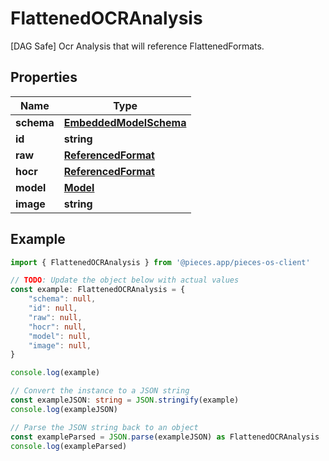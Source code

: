 
# FlattenedOCRAnalysis

[DAG Safe] Ocr Analysis that will reference FlattenedFormats.

## Properties

Name | Type
------------ | -------------
**schema** | [**EmbeddedModelSchema**](EmbeddedModelSchema)
**id** | **string**
**raw** | [**ReferencedFormat**](ReferencedFormat)
**hocr** | [**ReferencedFormat**](ReferencedFormat)
**model** | [**Model**](Model)
**image** | **string**

## Example

```typescript
import { FlattenedOCRAnalysis } from '@pieces.app/pieces-os-client'

// TODO: Update the object below with actual values
const example: FlattenedOCRAnalysis = {
    "schema": null,
    "id": null,
    "raw": null,
    "hocr": null,
    "model": null,
    "image": null,
}

console.log(example)

// Convert the instance to a JSON string
const exampleJSON: string = JSON.stringify(example)
console.log(exampleJSON)

// Parse the JSON string back to an object
const exampleParsed = JSON.parse(exampleJSON) as FlattenedOCRAnalysis
console.log(exampleParsed)
```


